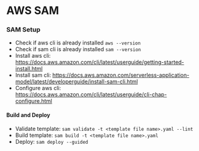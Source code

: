 # AWS SAM
### SAM Setup
- Check if aws cli is already installed `aws --version`
- Check if sam cli is already installed `sam --version`
- Install aws cli: https://docs.aws.amazon.com/cli/latest/userguide/getting-started-install.html
- Install sam cli: https://docs.aws.amazon.com/serverless-application-model/latest/developerguide/install-sam-cli.html
- Configure aws cli: https://docs.aws.amazon.com/cli/latest/userguide/cli-chap-configure.html 


#### Build and Deploy
- Validate template: `sam validate -t <template file name>.yaml --lint`
- Build template: `sam build -t <template file name>.yaml`
- Deploy: `sam deploy --guided`

